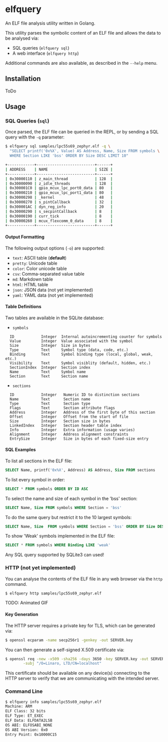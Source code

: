 # elfquery

An ELF file analysis utility written in Golang.

This utility parses the symbolic content of an ELF file and allows the data
to be analysed via:

- SQL queries (`elfquery sql`)
- A web interface (`elfquery http`)

Additional commands are also available, as described in the `--help` menu.

## Installation

ToDo

## Usage

### SQL Queries (`sql`)

Once parsed, the ELF file can be queried in the REPL, or by sending a SQL query
with the `-q` parameter:

```bash
$ elfquery sql samples/lpc55s69_zephyr.elf -q \
  "SELECT printf('0x%X', Value) AS Address, Name, Size FROM symbols \
  WHERE Section LIKE 'bss' ORDER BY Size DESC LIMIT 10"

+------------+--------------------------+------+
| ADDRESS    | NAME                     | SIZE |
+------------+--------------------------+------+
| 0x30000110 | z_main_thread            | 128  |
| 0x30000090 | z_idle_threads           | 128  |
| 0x300001C0 | gpio_mcux_lpc_port0_data | 80   |
| 0x30000210 | gpio_mcux_lpc_port1_data | 80   |
| 0x30000298 | _kernel                  | 48   |
| 0x30000270 | s_pintCallback           | 32   |
| 0x300001AC | dyn_reg_info             | 20   |
| 0x30000290 | s_secpintCallback        | 8    |
| 0x30000190 | curr_tick                | 8    |
| 0x30000260 | mcux_flexcomm_0_data     | 8    |
+------------+--------------------------+------+
```
#### Output Formatting

The following output options (`-o`) are supported:

- `text`: ASCII table (**default**)
- `pretty`: Unicode table
- `color`: Color unicode table
- `csv`: Comma-separated value table
- `md`: Markdown table
- `html`: HTML table
- `json`: JSON data (not yet implemented)
- `yaml`: YAML data (not yet implemented)

#### Table Definitions

Two tables are available in the SQLite database:

- `symbols`
```
  ID            Integer  Internal autoincrementing counter for symbols
  Value         Integer  Value associated with the symbol
  Size          Integer  Size in bytes
  Type          Text     Symbol type (data, code, etc.)
  Binding       Text     Symbol binding type (local, global, weak, etc.)
  Visibility    Text     Symbol visiblity (default, hidden, etc.)
  SectionIndex  Integer  Section index
  Name          Text     Symbol name
  Section       Text     Section name
```

 - `sections`

```
  ID            Integer   Numeric ID to distinction sections
  Name          Text      Section name
  Type          Text      Section type
  Flags         Text      Section attribute flags
  Address       Integer   Address of the first byte of this section
  Offset        Integer   Offset from the start of file
  Size          Integer   Section size in bytes
  LinkedIndex   Integer   Section header table index
  Info          Integer   Extra information (usage varies)
  Alignment     Integer   Address alignment constraints
  EntrySize     Integer   Size in bytes of each fixed-size entry
```

#### SQL Examples

To list all sections in the ELF file:

```SQL
SELECT Name, printf('0x%X', Address) AS Address, Size FROM sections
```

To list every symbol in order:

```SQL
SELECT * FROM symbols ORDER BY ID ASC
```

To select the name and size of each symbol in the 'bss' section:

```SQL
SELECT Name, Size FROM symbols WHERE Section = 'bss'
````

To do the same query but restrict it to the 10 largest symbols:

```SQL
SELECT Name, Size  FROM symbols WHERE Section = 'bss' ORDER BY Size DESC LIMIT 10
````

To show 'Weak' symbols implemented in the ELF file:

```SQL
SELECT * FROM symbols WHERE Binding LIKE 'weak'
```

Any SQL query supported by SQLite3 can used!

### HTTP (not yet implemented)

You can analyse the contents of the ELF file in any web browser via the
`http` command.

```bash
$ elfquery http samples/lpc55s69_zephyr.elf
```

TODO: Animated GIF

#### Key Generation

The HTTP server requires a private key for TLS, which can be generated via:

```bash
$ openssl ecparam -name secp256r1 -genkey -out SERVER.key
```

You can then generate a self-signed X.509 certificate via:

```bash
$ openssl req -new -x509 -sha256 -days 3650 -key SERVER.key -out SERVER.crt \
        -subj "/O=Linaro, LTD/CN=localhost"
```

This certificate should be available on any device(s) connecting to the HTTP
server to verify that we are communicating with the intended server.

### Command Line

```bash
$ elfquery info samples/lpc55s69_zephyr.elf
Machine: ARM
ELF Class: 32 bits
ELF Type: ET_EXEC
ELF Data: ELFDATA2LSB
OS ABI: ELFOSABI_NONE
OS ABI Version: 0x0
Entry Point: 0x10000C15
```
